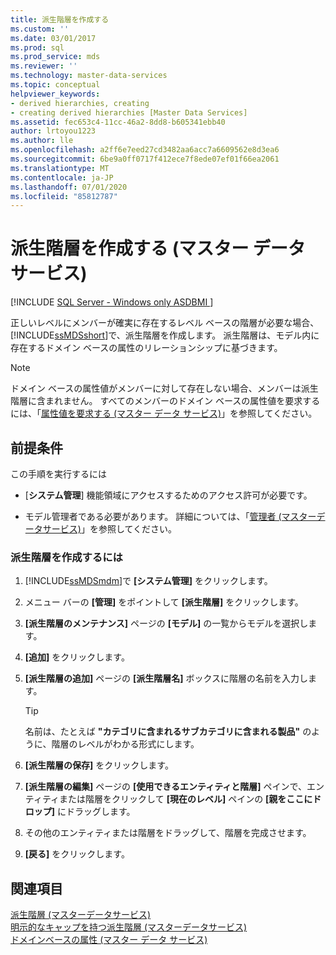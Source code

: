 ```yaml
---
title: 派生階層を作成する
ms.custom: ''
ms.date: 03/01/2017
ms.prod: sql
ms.prod_service: mds
ms.reviewer: ''
ms.technology: master-data-services
ms.topic: conceptual
helpviewer_keywords:
- derived hierarchies, creating
- creating derived hierarchies [Master Data Services]
ms.assetid: fec653c4-11cc-46a2-8dd8-b605341ebb40
author: lrtoyou1223
ms.author: lle
ms.openlocfilehash: a2ff6e7eed27cd3482aa6acc7a6609562e8d3ea6
ms.sourcegitcommit: 6be9a0ff0717f412ece7f8ede07ef01f66ea2061
ms.translationtype: MT
ms.contentlocale: ja-JP
ms.lasthandoff: 07/01/2020
ms.locfileid: "85812787"
---
```

# <a name="create-a-derived-hierarchy-master-data-services"></a>派生階層を作成する (マスター データ サービス)

[!INCLUDE [SQL Server - Windows only ASDBMI  ](../includes/applies-to-version/sql-windows-only-asdbmi.md)]

  正しいレベルにメンバーが確実に存在するレベル ベースの階層が必要な場合、 [!INCLUDE[ssMDSshort](../includes/ssmdsshort-md.md)]で、派生階層を作成します。 派生階層は、モデル内に存在するドメイン ベースの属性のリレーションシップに基づきます。  
  
> [!NOTE]  
>  ドメイン ベースの属性値がメンバーに対して存在しない場合、メンバーは派生階層に含まれません。 すべてのメンバーのドメイン ベースの属性値を要求するには、「[属性値を要求する (マスター データ サービス)](../master-data-services/require-attribute-values-master-data-services.md)」を参照してください。  
  
## <a name="prerequisites"></a>前提条件  
 この手順を実行するには  
  
-   [**システム管理**] 機能領域にアクセスするためのアクセス許可が必要です。  
  
-   モデル管理者である必要があります。 詳細については、「[管理者 &#40;マスターデータサービス&#41;](../master-data-services/administrators-master-data-services.md)」を参照してください。  
  
### <a name="to-create-a-derived-hierarchy"></a>派生階層を作成するには  
  
1.  [!INCLUDE[ssMDSmdm](../includes/ssmdsmdm-md.md)]で **[システム管理]** をクリックします。  
  
2.  メニュー バーの **[管理]** をポイントして **[派生階層]** をクリックします。  
  
3.  **[派生階層のメンテナンス]** ページの **[モデル]** の一覧からモデルを選択します。  
  
4.  **[追加]** をクリックします。  
  
5.  **[派生階層の追加]** ページの **[派生階層名]** ボックスに階層の名前を入力します。  
  
    > [!TIP]  
    >  名前は、たとえば **"カテゴリに含まれるサブカテゴリに含まれる製品"** のように、階層のレベルがわかる形式にします。  
  
6.  **[派生階層の保存]** をクリックします。  
  
7.  **[派生階層の編集]** ページの **[使用できるエンティティと階層]** ペインで、エンティティまたは階層をクリックして **[現在のレベル]** ペインの **[親をここにドロップ]** にドラッグします。  
  
8.  その他のエンティティまたは階層をドラッグして、階層を完成させます。  
  
9. **[戻る]** をクリックします。  
  
## <a name="see-also"></a>関連項目  
 [派生階層 &#40;マスターデータサービス&#41;](../master-data-services/derived-hierarchies-master-data-services.md)   
 [明示的なキャップを持つ派生階層 &#40;マスターデータサービス&#41;](../master-data-services/derived-hierarchies-with-explicit-caps-master-data-services.md)   
 [ドメインベースの属性 (マスター データ サービス)](../master-data-services/domain-based-attributes-master-data-services.md)  
  
  
